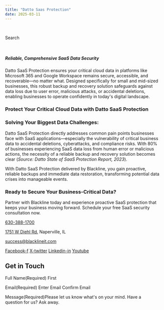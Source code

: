 ```yaml
---
title: "Datto Saas Protection"
date: 2025-03-11
---
```


 

Search 

 

##### Reliable, Comprehensive SaaS Data Security

Datto SaaS Protection ensures your critical cloud data in platforms like Microsoft 365 and Google Workspace remains secure, accessible, and recoverable—no matter what. Designed specifically for small and mid-sized businesses, this robust backup and recovery solution safeguards against data loss due to user error, malicious attacks, or accidental deletions, enabling businesses to operate confidently in today's digital landscape.

### Protect Your Critical Cloud Data with Datto SaaS Protection

### Solving Your Biggest Data Challenges:

Datto SaaS Protection directly addresses common pain points businesses face with SaaS applications—especially the vulnerability of critical business data to accidental deletions, cyberattacks, and compliance risks. With 80% of businesses experiencing SaaS data loss from human error or malicious actions, the necessity of a reliable backup and recovery solution becomes clear (_Source: Datto State of SaaS Protection Report, 2023_).

With Datto SaaS Protection delivered by Blackline, you gain proactive, reliable backups and immediate data restoration, transforming potential data crises into manageable events.

### Ready to Secure Your Business-Critical Data?

Partner with Blackline today and experience proactive SaaS protection that keeps your business moving forward. Schedule your free SaaS security consultation now.

[630-388-1700](tel:6303881700)

[1751 W Diehl Rd.](https://www.google.com/search?q=balckline%20it) Naperville, IL

[success@blacklineit.com](mailto:success@blacklineit.com)

[Facebook-f](https://www.facebook.com/) [X-twitter](https://twitter.com/) [Linkedin-in](https://www.linkedin.com/) [Youtube](https://www.youtube.com/)

## Get in Touch

Full Name(Required) First

Email(Required) Enter Email  Confirm Email

Message(Required)Please let us know what's on your mind. Have a question for us? Ask away.
